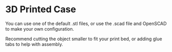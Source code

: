 
# 3D Printed Case

You can use one of the default .stl files, or use the .scad file and OpenSCAD to make your own configuration.  

Recommend cutting the object smaller to fit your print bed, or adding glue tabs to help with assembly.
